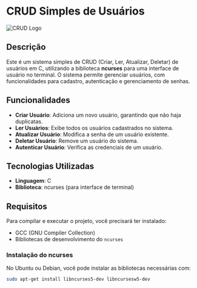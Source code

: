 # CRUD Simples de Usuários

![CRUD Logo](https://miro.medium.com/v2/resize:fit:768/1*gjA78w2_Q8lSNZAnTMScqA.png) <!-- Adicione um link para uma imagem se desejar -->

## Descrição

Este é um sistema simples de CRUD (Criar, Ler, Atualizar, Deletar) de usuários em C, utilizando a biblioteca **ncurses** para uma interface de usuário no terminal. O sistema permite gerenciar usuários, com funcionalidades para cadastro, autenticação e gerenciamento de senhas.

## Funcionalidades

- **Criar Usuário**: Adiciona um novo usuário, garantindo que não haja duplicatas.
- **Ler Usuários**: Exibe todos os usuários cadastrados no sistema.
- **Atualizar Usuário**: Modifica a senha de um usuário existente.
- **Deletar Usuário**: Remove um usuário do sistema.
- **Autenticar Usuário**: Verifica as credenciais de um usuário.

## Tecnologias Utilizadas

- **Linguagem**: C
- **Biblioteca**: ncurses (para interface de terminal)

## Requisitos

Para compilar e executar o projeto, você precisará ter instalado:

- GCC (GNU Compiler Collection)
- Bibliotecas de desenvolvimento do `ncurses`

### Instalação do ncurses

No Ubuntu ou Debian, você pode instalar as bibliotecas necessárias com:

```bash
sudo apt-get install libncurses5-dev libncursesw5-dev
